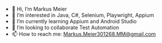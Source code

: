 - 👋 Hi, I’m Markus Meier
- 👀 I’m interested in Java, C#, Selenium, Playwright, Appium
- 🌱 I’m currently learning Appium and Android Studio
- 💞️ I’m looking to collaborate Test Automation
- 📫 How to reach me: Markus.Meier301268.MM@gmail.com

<!---
MM301268/MM301268 is a ✨ special ✨ repository because its `README.md` (this file) appears on your GitHub profile.
You can click the Preview link to take a look at your changes.
--->
